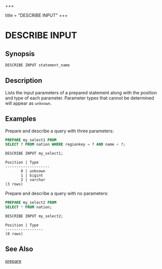 +++

title = "DESCRIBE INPUT"
+++

DESCRIBE INPUT
==============

Synopsis
--------

``` sql
DESCRIBE INPUT statement_name
```

Description
-----------

Lists the input parameters of a prepared statement along with the position and type of each parameter. Parameter types that cannot be determined will appear as `unknown`.

Examples
--------

Prepare and describe a query with three parameters:

``` sql
PREPARE my_select1 FROM
SELECT ? FROM nation WHERE regionkey = ? AND name < ?;
```

``` sql
DESCRIBE INPUT my_select1;
```

``` 
Position | Type
--------------------
       0 | unknown
       1 | bigint
       2 | varchar
(3 rows)
```

Prepare and describe a query with no parameters:

``` sql
PREPARE my_select2 FROM
SELECT * FROM nation;
```

``` sql
DESCRIBE INPUT my_select2;
```

``` 
Position | Type
-----------------
(0 rows)
```

See Also
--------

[prepare](./prepare.html)
